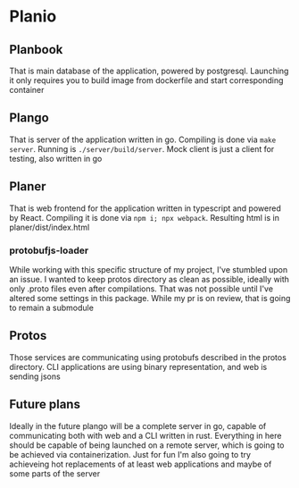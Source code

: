 # Planio

## Planbook

That is main database of the application, powered by postgresql. Launching it only requires you to build image from dockerfile and start corresponding container

## Plango

That is server of the application written in go. Compiling is done via `make server`. Running is `./server/build/server`. Mock client is just a client for testing, also written in go

## Planer

That is web frontend for the application written in typescript and powered by React. Compiling it is done via `npm i; npx webpack`. Resulting html is in planer/dist/index.html

### protobufjs-loader

While working with this specific structure of my project, I've stumbled upon an issue. I wanted to keep protos directory as clean as possible, ideally with only .proto files even after compilations. That was not possible until I've altered some settings in this package. While my pr is on review, that is going to remain a submodule

## Protos

Those services are communicating using protobufs described in the protos directory. CLI applications are using binary representation, and web is sending jsons

## Future plans

Ideally in the future plango will be a complete server in go, capable of communicating both with web and a CLI written in rust. Everything in here should be capable of being launched on a remote server, which is going to be achieved via containerization. Just for fun I'm also going to try achieveing hot replacements of at least web applications and maybe of some parts of the server
